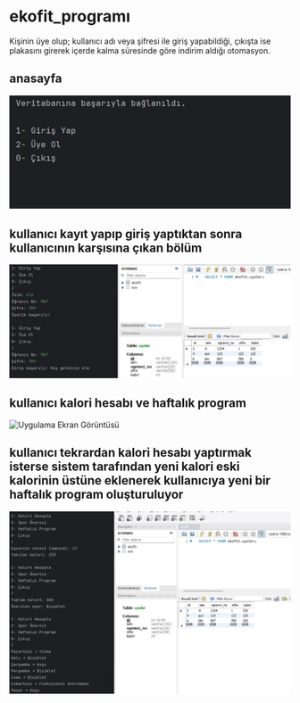 # ekofit_programı


Kişinin üye olup; kullanıcı adı veya şifresi ile giriş yapabildiği, çıkışta ise plakasını girerek içerde kalma süresinde göre indirim aldığı otomasyon.
## anasayfa
![Uygulama Ekran Görüntüsü](images/anasayfa.jpg)

## kullanıcı kayıt yapıp giriş yaptıktan sonra kullanıcının karşısına çıkan bölüm
![Uygulama Ekran Görüntüsü](images/kullanici_kayit_ve_giris_sayfasi.jpg)

## kullanıcı kalori hesabı ve haftalık program
![Uygulama Ekran Görüntüsü](images/kullanici_kalori_hesabı.jpg)

## kullanıcı tekrardan kalori hesabı yaptırmak isterse sistem tarafından yeni kalori eski kalorinin üstüne eklenerek kullanıcıya yeni bir haftalık program oluşturuluyor
![Uygulama Ekran Görüntüsü](images/farkli_kalori_hesabinda_program_degisimi.jpg)
